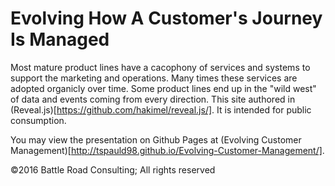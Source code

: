 # Evolving How A Customer's Journey Is Managed

Most mature product lines have a cacophony of services and systems to support the marketing and operations.  Many times these services are adopted organicly over time.  Some product lines end up in the "wild west" of data and events coming from every direction.  This site authored in (Reveal.js)[https://github.com/hakimel/reveal.js/].  It is intended for public consumption.

You may view the presentation on Github Pages at (Evolving Customer Management)[http://tspauld98.github.io/Evolving-Customer-Management/].

&copy;2016 Battle Road Consulting; All rights reserved